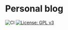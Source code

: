 # Personal blog

![CI](https://github.com/lrusso96/blog/workflows/CI/badge.svg)
[![License: GPL v3](https://img.shields.io/badge/License-GPL%20v3-blue.svg)](https://www.gnu.org/licenses/gpl-3.0)
